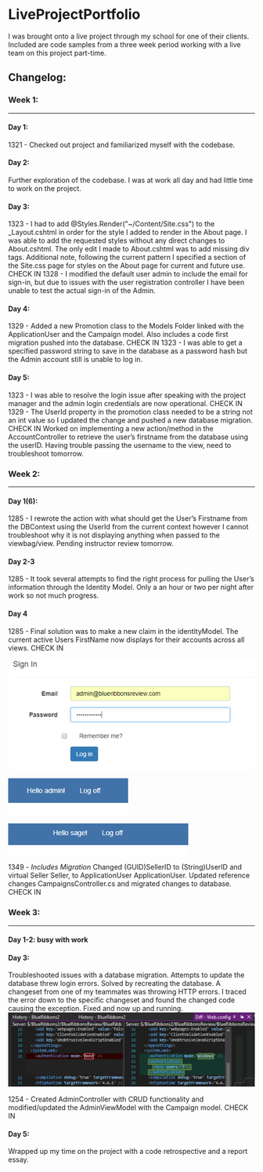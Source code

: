 # LiveProjectPortfolio
I was brought onto a live project through my school for one of their clients. Included are code samples from a three week period working with a live team on this project part-time.

## Changelog:

### Week 1:
------------------------------------------------
#### Day 1:
1321 - Checked out project and familiarized myself with the codebase.
#### Day 2:
Further exploration of the codebase. I was at work all day and had little time to work on the project.

#### Day 3:
1323 - I had to add  @Styles.Render("~/Content/Site.css") to the _Layout.cshtml in order for the style I added to render in the About page. I was able to add the requested styles without any direct changes to About.cshtml. The only edit I made to About.cshtml was to add missing div tags. Additional note, following the current pattern I specified a section of the Site.css page for styles on the About page for current and future use. CHECK IN
1328 - I modified the default user admin to include the email for sign-in, but due to issues with the user registration controller I have been unable to test the actual sign-in of the Admin.

#### Day 4:
1329 - Added a new Promotion class to the Models Folder linked with the ApplicationUser and the Campaign model.  Also includes a code first migration pushed into the database. CHECK IN
1323 - I was able to get a specified password string to save in the database as a password hash but the Admin account still is unable to log in.
#### Day 5:
1323 - I was able to resolve the login issue after speaking with the project manager and the admin login credentials are now operational. CHECK IN
1329 - The UserId property in the promotion class needed to be a string not an int value so I updated the change and pushed a new database migration. CHECK IN
Worked on implementing a new action/method in the AccountController to retrieve the user’s firstname from the database using the userID. Having trouble passing the username to the view, need to troubleshoot tomorrow.
### Week 2:
------------------------------------------------
#### Day 1(6):
1285 - I rewrote the action with what should get the User’s Firstname from the DBContext using the UserId from the current context however I cannot troubleshoot why it is not displaying anything when passed to the viewbag/view. Pending instructor review tomorrow.
#### Day 2-3
1285 - It took several attempts to find the right process for pulling the User’s information through the Identity Model. Only a an hour or two per night after work so not much progress.
#### Day 4
1285 - Final solution was to make a new claim in the identityModel. The current active Users FirstName now displays for their accounts across all views. CHECK IN

![alt text](https://github.com/sagebeach/LiveProjectPortfolio/blob/master/AdminLogin.PNG "Created Admin account")

![alt text](https://github.com/sagebeach/LiveProjectPortfolio/blob/master/AdminLoginDone.PNG "Admin Logs in and admin name is pulled from database")

![alt text](https://github.com/sagebeach/LiveProjectPortfolio/blob/master/customname.PNG "Current User name is pulled through Identity model from database")

1349 - *Includes Migration* Changed (GUID)SellerID to (String)UserID and virtual Seller Seller, to ApplicationUser ApplicationUser. Updated reference changes CampaignsController.cs and migrated changes to database. CHECK IN

### Week 3:
------------------------------------------------
#### Day 1-2: busy with work
#### Day 3:
Troubleshooted issues with a database migration. Attempts to update the database threw login errors. Solved by recreating the database.
A changeset from one of my teammates was throwing HTTP errors. I traced the error down to the specific changeset and found the changed code causing the exception. Fixed and now up and running.
![alt text](https://github.com/sagebeach/LiveProjectPortfolio/blob/master/FixedChangesetBug.PNG "Tracked down bug causing HTTP error 404.15")

1254 - Created AdminController with CRUD functionality and modified/updated the AdminViewModel with the Campaign model. CHECK IN
#### Day 5:
Wrapped up my time on the project with a code retrospective and a report essay.
